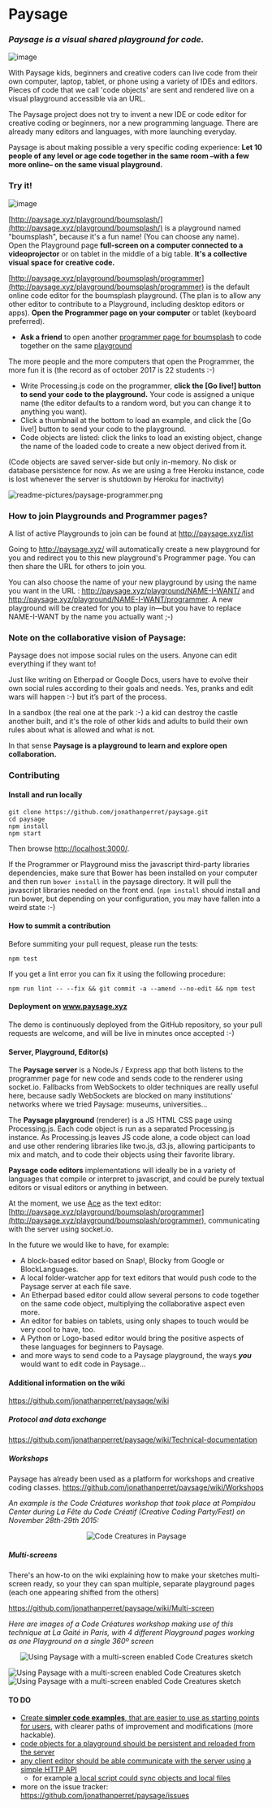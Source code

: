 Paysage
=======
### ***Paysage*** *is a visual shared playground for code.* 

![image](readme-pictures/paysage-mood-sketch.jpg)

With Paysage kids, beginners and creative coders can live code from their own computer, laptop, tablet, or phone using a variety of IDEs and editors. 
Pieces of code that we call 'code objects' are sent and rendered live on a visual playground accessible via an URL.

The Paysage project does not try to invent a new IDE or code editor for creative coding or beginners, nor a new programming language. There are already many editors and languages, with more launching everyday.

Paysage is about making possible a very specific coding experience: 
**Let 10 people of any level or age code together in the same room –with a few more online– on the same visual playground.**

### Try it! 

![image](readme-pictures/paysage-mini-2017.gif)

[http://paysage.xyz/playground/boumsplash/](http://paysage.xyz/playground/boumsplash/) is a playground named "boumsplash", because it's a fun name! (You can choose any name).  
Open the Playground page **full-screen on a computer connected to a videoprojector** or on tablet in the middle of a big table. **It's a collective visual space for creative code.**

[http://paysage.xyz/playground/boumsplash/programmer](http://paysage.xyz/playground/boumsplash/programmer) is the default online code editor for the boumsplash playground. (The plan is to allow any other editor to contribute to a Playground, including desktop editors or apps).  **Open the Programmer page on your computer** or tablet (keyboard preferred).

- **Ask a friend** to open another [programmer page for boumsplash](http://paysage.xyz/playground/boumsplash/programmer) to code together on the same [playground](http://paysage.xyz/playground/boumsplash/)

The more people and the more computers that open the Programmer, the more fun it is (the record as of october 2017 is 22 students :-)

 - Write Processing.js code on the programmer, **click the [Go live!] button to send your code to the playground.** Your code is assigned a unique name (the editor defaults to a random word, but you can change it to anything you want).
 - Click a thumbnail at the bottom to load an example, and click the [Go live!] button to send your code to the playground. 
 - Code objects are listed: click the links to load an existing object, change the name of the loaded code to create a new object derived from it.

(Code objects are saved server-side but only in-memory. No disk or database persistence for now. As we are using a free Heroku instance, code is lost whenever the server is shutdown by Heroku for inactivity)  

![readme-pictures/paysage-programmer.png](readme-pictures/paysage-programmer.png)

### How to join Playgrounds and Programmer pages?

A list of active Playgrounds to join can be found at http://paysage.xyz/list

Going to http://paysage.xyz/ will automatically create a new playground for you and redirect you to this new playground's Programmer page. You can then share the URL for others to join you.

You can also choose the name of your new playground by using the name you want in the URL : http://paysage.xyz/playground/NAME-I-WANT/ and http://paysage.xyz/playground/NAME-I-WANT/programmer. A new playground will be created for you to play in—but you have to replace NAME-I-WANT by the name you actually want ;-)


### Note on the collaborative vision of Paysage:

Paysage does not impose social rules on the users. Anyone can edit everything if they want to! 

Just like writing on Etherpad or Google Docs, users have to evolve their own social rules according to their goals and needs. Yes, pranks and edit wars will happen :-) but it’s part of the process. 

In a sandbox (the real one at the park :-) a kid can destroy the castle another built, and it's the role of other kids and adults to build their own rules about what is allowed and what is not.

In that sense **Paysage is a playground to learn and explore open collaboration.**

### Contributing

#### Install and run locally

    git clone https://github.com/jonathanperret/paysage.git
    cd paysage
    npm install
    npm start

Then browse <http://localhost:3000/>.

If the Programmer or Playground miss the javascript third-party libraries dependencies, make sure that Bower has been installed on your computer and then run `bower install` in the paysage directory. It will pull the javascript libraries needed on the front end.
(`npm install` should install and run bower, but depending on your configuration, you may have fallen into a weird state :-)

#### How to summit a contribution

Before summiting your pull request, please run the tests:

    npm test

If you get a lint error you can fix it using the following procedure:

    npm run lint -- --fix && git commit -a --amend --no-edit && npm test

#### Deployment on www.paysage.xyz

The demo is continuously deployed from the GitHub repository, so your pull requests are welcome, and will be live in minutes once accepted :-)

#### Server, Playground, Editor(s)  

The **Paysage server** is a NodeJs / Express app that both listens to the programmer page for new code and sends code to the renderer using socket.io. Fallbacks from WebSockets to older techniques are really useful here, because sadly WebSockets are blocked on many institutions' networks where we tried Paysage: museums, universities…

The **Paysage playground** (renderer) is a JS HTML CSS page using Processing.js. 
Each code object is run as a separated Processing.js instance. As Processing.js leaves JS code alone, a code object can load and use other rendering libraries like two.js, d3.js, allowing participants to mix and match, and to code their objects using their favorite library.

**Paysage code editors** implementations will ideally be in a variety of languages that compile or interpret to javascript, and could be purely textual editors or visual editors or anything in between. 

At the moment, we use [Ace](https://ace.c9.io/) as the text editor: [http://paysage.xyz/playground/boumsplash/programmer](http://paysage.xyz/playground/boumsplash/programmer), communicating with the server using socket.io.

In the future we would like to have, for example:

 - A block-based editor based on Snap!, Blocky from Google or BlockLanguages.  
 - A local folder-watcher app for text editors that would push code to the Paysage server at each file save. 
 - An Etherpad based editor could allow several persons to code together on the same code object, multiplying the collaborative aspect even more.
 - An editor for babies on tablets, using only shapes to touch would be very cool to have, too. 
 - A Python or Logo-based editor would bring the positive aspects of these languages for beginners to Paysage.
 - and more ways to send code to a Paysage playground, the ways ***you*** would want to edit code in Paysage…

#### Additional information on the wiki 
https://github.com/jonathanperret/paysage/wiki

##### Protocol and data exchange
https://github.com/jonathanperret/paysage/wiki/Technical-documentation

##### Workshops
Paysage has already been used as a platform for workshops and creative coding classes.
[https://github.com/jonathanperret/paysage/wiki/Workshops
](https://github.com/jonathanperret/paysage/wiki/Workshops)

*An example is the Code Créatures workshop that took place at Pompidou Center during La Fête du Code Créatif (Creative Coding Party/Fest) on November 28th-29th 2015:*  
<p align="center">
<img src="https://github.com/FeteCodeCreatif/creature/raw/master/creature-mini.gif" title="Code Creatures in Paysage"> 
</p>

##### Multi-screens
There's an how-to on the wiki explaining how to make your sketches multi-screen ready, so your they can span multiple, separate playground pages (each one appearing shifted from the others)

[https://github.com/jonathanperret/paysage/wiki/Multi-screen
](https://github.com/jonathanperret/paysage/wiki/Multi-screen)

*Here are images of a Code Créatures workshop making use of this technique at La Gaité in Paris, with 4 different Playground pages working as one Playground on a single 360º screen*  

<p align="center">
<img src="readme-pictures/TAM0lW0PBLFE7ahW.gif" title="Using Paysage with a multi-screen enabled Code Creatures sketch"> 
</p>

![Using Paysage with a multi-screen enabled Code Creatures sketch](readme-pictures/CkxVHXxW0AAF-43.jpg) 
![Using Paysage with a multi-screen enabled Code Creatures sketch](readme-pictures/CkwEo5AWsAAu6tR.jpg) 


#### TO DO

- [Create **simpler code examples**, that are easier to use as starting points for users](https://github.com/jonathanperret/paysage/issues/97), with clearer paths of improvement and modifications (more hackable).
- [code objects for a playground should be persistent and reloaded from the server](https://github.com/jonathanperret/paysage/issues/5)
- [any client editor should be able communicate with the server using a simple HTTP API](https://github.com/jonathanperret/paysage/issues/7)
  - for example [a local script could sync objects and local files](https://github.com/jonathanperret/paysage/issues/14) 
- more on the issue tracker:  https://github.com/jonathanperret/paysage/issues
